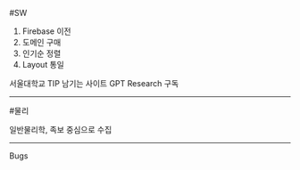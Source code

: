 #SW

1. Firebase 이전
2. 도메인 구매
3. 인기순 정렬
4. Layout 통일

서울대학교 TIP 남기는 사이트
GPT Research 구독

---

#물리

일반물리학, 족보 중심으로 수집

---

Bugs
